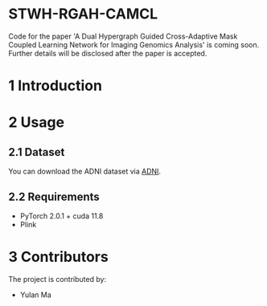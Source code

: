 # STWH-RGAH-CAMCL


Code for the paper 'A Dual Hypergraph Guided Cross-Adaptive Mask Coupled Learning Network for Imaging Genomics Analysis' is coming soon. Further details will be disclosed after the paper is accepted.  

# 1 Introduction



# 2 Usage
## 2.1 Dataset 

You can download the ADNI dataset via [ADNI](http://adni.loni.usc.edu/).

## 2.2 Requirements
* PyTorch 2.0.1 + cuda 11.8
* Plink

# 3 Contributors
The project is contributed by:
* Yulan Ma
